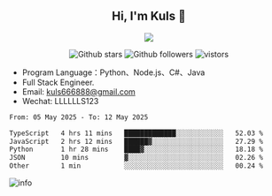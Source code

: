 <h2 align="center"> Hi, I'm Kuls 👋 </h2>
<p align="center">
    <p align="center">
        <img src=" https://avatars.githubusercontent.com/u/42165104?s=460&u=5c7fbf0bce7d4b38a15a44676e6f64b529e47598&v=4"/>
    </p>
    <p align="center">
      <img src="https://img.shields.io/github/stars/hellokuls?style=social" alt="Github stars" />
      <img src="https://img.shields.io/github/followers/hellokuls?style=social" alt="Github followers" />
      <img src="https://visitor-badge.glitch.me/badge?page_id=hellokuls.readme" alt="vistors" />
    </p>
</p>

- Program Language：Python、Node.js、C#、Java
- Full Stack Engineer.
- Email: kuls666888@gmail.com
- Wechat: LLLLLLS123

<!--START_SECTION:waka-->

```txt
From: 05 May 2025 - To: 12 May 2025

TypeScript   4 hrs 11 mins   █████████████░░░░░░░░░░░░   52.03 %
JavaScript   2 hrs 12 mins   ██████▓░░░░░░░░░░░░░░░░░░   27.29 %
Python       1 hr 28 mins    ████▓░░░░░░░░░░░░░░░░░░░░   18.18 %
JSON         10 mins         ▓░░░░░░░░░░░░░░░░░░░░░░░░   02.26 %
Other        1 min           ░░░░░░░░░░░░░░░░░░░░░░░░░   00.24 %
```

<!--END_SECTION:waka-->

![info](https://github-readme-stats.vercel.app/api?username=hellokuls&show_icons=true&count_private=true&hide=prs&theme=default_repocard)


